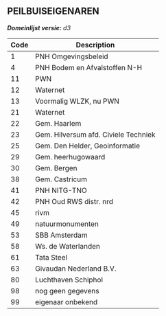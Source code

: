 ## PEILBUISEIGENAREN

*__Domeinlijst versie:__ d3*

|__Code__ |__Description__	|
|	---	|	---	|
| 1 | PNH Omgevingsbeleid |
| 4 | PNH Bodem en Afvalstoffen N-H |
| 11 | PWN |
| 12 | Waternet |
| 13 | Voormalig WLZK, nu PWN |
| 21 | Waternet |
| 22 | Gem. Haarlem |
| 23 | Gem. Hilversum afd. Civiele Techniek |
| 25 | Gem. Den Helder, Geoinformatie |
| 29 | Gem. heerhugowaard |
| 30 | Gem. Bergen | 
| 38 | Gem. Castricum | 
| 41 | PNH NITG-TNO | 
| 42 | PNH Oud RWS distr. nrd | 
| 45 | rivm | 
| 49 | natuurmonumenten | 
| 53 | SBB  Amsterdam | 
| 58 | Ws. de Waterlanden | 
| 61 | Tata Steel | 
| 63 | Givaudan Nederland B.V. | 
| 80 | Luchthaven Schiphol | 
| 98 | nog geen gegevens | 
| 99 | eigenaar onbekend |  
